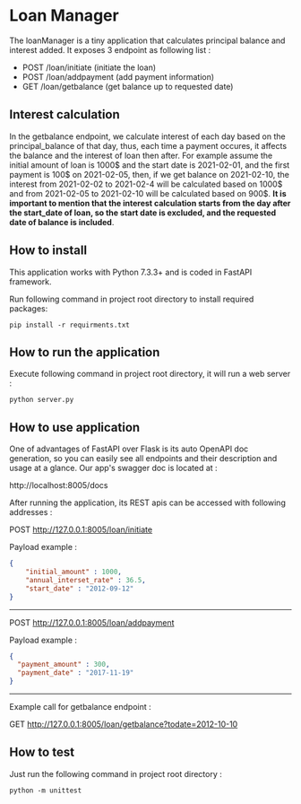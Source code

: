 # Loan Manager

The loanManager is a tiny application that calculates principal balance and interest added. It exposes 3 endpoint as following list :

- POST /loan/initiate (initiate the loan)
- POST /loan/addpayment (add payment information)
- GET /loan/getbalance (get balance up to requested date)


## Interest calculation

In the getbalance endpoint, we calculate interest of each day based on the principal_balance of that day, thus, each time a payment occures, it affects the balance and the interest of loan then after. For example assume the initial amount of loan is 1000$ and the start date is 2021-02-01, and the first payment is 100$ on 2021-02-05, then, if we get balance on 2021-02-10, the interest from 2021-02-02 to 2021-02-4 will be calculated based on 1000$ and from 2021-02-05 to 2021-02-10 will be calculated based on 900$. **It is important to mention that the interest calculation starts from the day after the start_date of loan, so the start date is excluded, and the requested date of balance is included**.

## How to install

This application works with Python 7.3.3+ and is coded in FastAPI framework.

Run following command in project root directory to install required packages:

```shell
pip install -r requirments.txt
```

## How to run the application
Execute following command in project root directory, it will run a web server :

```shell
python server.py
```

## How to use application

One of advantages of FastAPI over Flask is its auto OpenAPI doc generation, so you can easily see all endpoints and their description and usage at a glance. Our app's swagger doc is located at :

http://localhost:8005/docs



After running the application, its REST apis can be accessed with following addresses :

POST http://127.0.0.1:8005/loan/initiate

Payload example :

```json
{
    "initial_amount" : 1000,
    "annual_interset_rate" : 36.5,
    "start_date" : "2012-09-12"
}
```
---

POST http://127.0.0.1:8005/loan/addpayment

Payload example :
```json
{
  "payment_amount" : 300,
  "payment_date" : "2017-11-19"
}
```
---
Example call for getbalance endpoint :

GET http://127.0.0.1:8005/loan/getbalance?todate=2012-10-10



## How to test
Just run the following command in project root directory :

```shell
python -m unittest
```